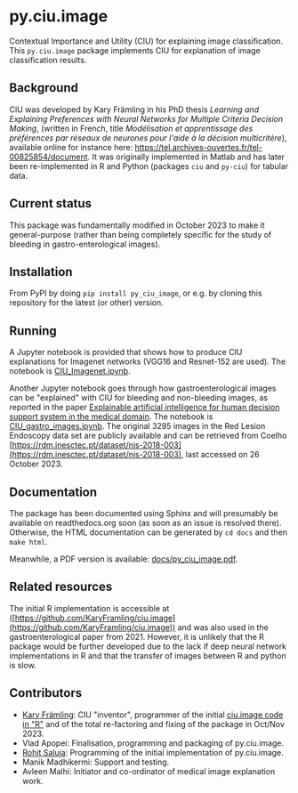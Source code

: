 # py.ciu.image
Contextual Importance and Utility (CIU) for explaining image classification. This `py.ciu.image` package implements CIU for explanation of image classification results. 

## Background

CIU was developed by Kary Främling in his PhD thesis *Learning and Explaining Preferences with Neural Networks for Multiple Criteria Decision Making*, (written in French, title *Modélisation et apprentissage des préférences par réseaux de neurones pour l'aide à la décision multicritère*), available online for instance here: https://tel.archives-ouvertes.fr/tel-00825854/document. It was originally implemented in Matlab and has later been re-implemented in R and Python (packages `ciu` and `py-ciu`) for tabular data. 

## Current status

This package was fundamentally modified in October 2023 to make it general-purpose (rather than being completely specific for the study of bleeding in gastro-enterological images). 

## Installation

From PyPI by doing `pip install py_ciu_image`, or e.g. by cloning this repository for the latest (or other) version.  

## Running

A Jupyter notebook is provided that shows how to produce CIU explanations for Imagenet networks (VGG16 and Resnet-152 are used). The notebook is [CIU_Imagenet.ipynb](CIU_Imagenet.ipynb).

Another Jupyter notebook goes through how gastroenterological images can be "explained" with CIU for bleeding and non-bleeding images, as reported in the paper [Explainable artificial intelligence for human decision support system in the medical domain](https://www.mdpi.com/2504-4990/3/3/37). The notebook is [CIU_gastro_images.ipynb](CIU_gastro_images.ipynb). The original 3295 images in the Red Lesion Endoscopy data set are publicly available and can be retrieved from Coelho [https://rdm.inesctec.pt/dataset/nis-2018-003](https://rdm.inesctec.pt/dataset/nis-2018-003), last accessed on 26 October 2023.

## Documentation

The package has been documented using Sphinx and will presumably be available on readthedocs.org soon (as soon as an issue is resolved there). Otherwise, the HTML documentation can be generated by `cd docs` and then `make html`. 

Meanwhile, a PDF version is available: [docs/py_ciu_image.pdf](docs/py_ciu_image.pdf).

## Related resources

The initial R implementation is accessible at ([https://github.com/KaryFramling/ciu.image](https://github.com/KaryFramling/ciu.image)) and was also used in the gastroenterological paper from 2021. However, it is unlikely that the R package would be further developed due to the lack if deep neural network implementations in R and that the transfer of images between R and python is slow.

## Contributors

- [Kary Främling](https://github.com/KaryFramling): CIU "inventor", programmer of the initial [ciu.image code in "R"](https://github.com/KaryFramling/ciu.image) and of the total re-factoring and fixing of the package in Oct/Nov 2023.
- Vlad Apopei: Finalisation, programming and packaging of py.ciu.image.
- [Rohit Saluja](https://github.com/rohitsaluja1): Programming of the initial implementation of py.ciu.image.
- Manik Madhikermi: Support and testing. 
- Avleen Malhi: Initiator and co-ordinator of medical image explanation work. 
